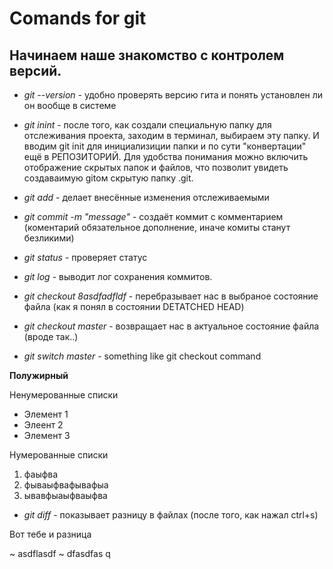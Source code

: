 # Comands for git

## Начинаем наше знакомство с контролем версий.

* *git --version* - удобно проверять версию гита и понять установлен ли он вообще в системе

* *git inint* - после того, как создали специальную папку для отслеживания проекта, заходим в терминал, выбираем эту папку. И вводим git init для инициализиции папки и по сути "конвертации" ещё в РЕПОЗИТОРИЙ. Для удобства понимания можно включить отображение скрытых папок и файлов, что позволит увидеть создаваимую gitом скрытую папку .git.

* *git add* - делает внесённые изменения отслеживаемыми
* *git commit -m "message"* - создаёт коммит с комментарием (коментарий обязательное дополнение, иначе комиты станут безликими)
* *git status* - проверяет статус
* *git log* - выводит лог сохранения коммитов.
* *git checkout 8asdfadfldf* - перебразывает нас в выбраное состояние файла (как я понял в состоянии DETATCHED HEAD)
* *git checkout master* - возвращает нас в актуальное состояние файла (вроде так..)
* *git switch master* - something like git checkout command



**Полужирный**

Ненумерованные списки

* Элемент 1
* Элеент 2
* Элемент 3

Нумерованные списки 

1. фаыфва
2. фываыфвафывафыа
3. ывавфыаыфваыфва



* *git diff* - показывает разницу в файлах (после того, как нажал ctrl+s)

Вот тебе и разница



~ asdflasdf ~ dfasdfas    q